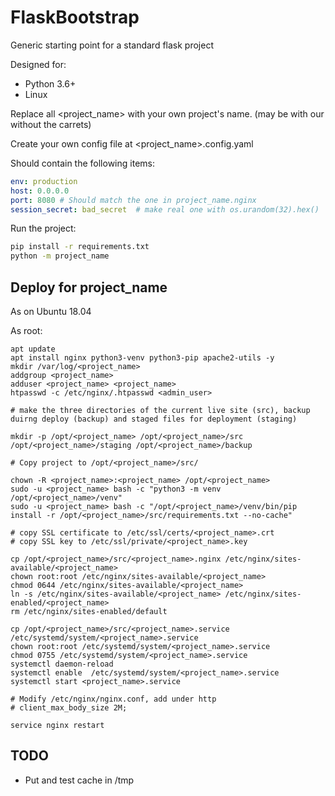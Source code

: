 # FlaskBootstrap
Generic starting point for a standard flask project

Designed for:

* Python 3.6+ 
* Linux

Replace all <project_name> with your own project's name. 
(may be with our without the carrets)

Create your own config file at <project_name>.config.yaml 

Should contain the following items:

```yaml
env: production
host: 0.0.0.0
port: 8080 # Should match the one in project_name.nginx
session_secret: bad_secret  # make real one with os.urandom(32).hex()
```


Run the project:

```bash
pip install -r requirements.txt
python -m project_name
```

## Deploy for project_name

As on Ubuntu 18.04

As root:
```
apt update
apt install nginx python3-venv python3-pip apache2-utils -y
mkdir /var/log/<project_name>
addgroup <project_name>
adduser <project_name> <project_name>
htpasswd -c /etc/nginx/.htpasswd <admin_user>

# make the three directories of the current live site (src), backup duirng deploy (backup) and staged files for deployment (staging)

mkdir -p /opt/<project_name> /opt/<project_name>/src /opt/<project_name>/staging /opt/<project_name>/backup

# Copy project to /opt/<project_name>/src/

chown -R <project_name>:<project_name> /opt/<project_name>
sudo -u <project_name> bash -c "python3 -m venv /opt/<project_name>/venv"
sudo -u <project_name> bash -c "/opt/<project_name>/venv/bin/pip install -r /opt/<project_name>/src/requirements.txt --no-cache"

# copy SSL certificate to /etc/ssl/certs/<project_name>.crt
# copy SSL key to /etc/ssl/private/<project_name>.key

cp /opt/<project_name>/src/<project_name>.nginx /etc/nginx/sites-available/<project_name>
chown root:root /etc/nginx/sites-available/<project_name>
chmod 0644 /etc/nginx/sites-available/<project_name>
ln -s /etc/nginx/sites-available/<project_name> /etc/nginx/sites-enabled/<project_name>
rm /etc/nginx/sites-enabled/default

cp /opt/<project_name>/src/<project_name>.service /etc/systemd/system/<project_name>.service
chown root:root /etc/systemd/system/<project_name>.service
chmod 0755 /etc/systemd/system/<project_name>.service
systemctl daemon-reload
systemctl enable  /etc/systemd/system/<project_name>.service
systemctl start <project_name>.service

# Modify /etc/nginx/nginx.conf, add under http
# client_max_body_size 2M;

service nginx restart

```

## TODO 

* Put and test cache in /tmp